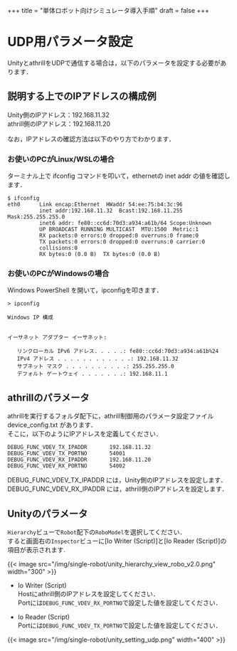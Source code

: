 +++
title = "単体ロボット向けシミュレータ導入手順"
draft = false
+++

# UDP用パラメータ設定

UnityとathrillをUDPで通信する場合は，以下のパラメータを設定する必要があります．

## 説明する上でのIPアドレスの構成例

Unity側のIPアドレス：192.168.11.32  
athrill側のIPアドレス：192.168.11.20

なお，IPアドレスの確認方法は以下のやり方でわかります．

### お使いのPCがLinux/WSLの場合

ターミナル上で ifconfig コマンドを叩いて，ethernetの inet addr の値を確認します．

```
$ ifconfig
eth0      Link encap:Ethernet  HWaddr 54:ee:75:b4:3c:96
          inet addr:192.168.11.32  Bcast:192.168.11.255  Mask:255.255.255.0
          inet6 addr: fe80::cc6d:70d3:a934:a61b/64 Scope:Unknown
          UP BROADCAST RUNNING MULTICAST  MTU:1500  Metric:1
          RX packets:0 errors:0 dropped:0 overruns:0 frame:0
          TX packets:0 errors:0 dropped:0 overruns:0 carrier:0
          collisions:0
          RX bytes:0 (0.0 B)  TX bytes:0 (0.0 B)
```

### お使いのPCがWindowsの場合

Windows PowerShell を開いて，ipconfigを叩きます．

```
> ipconfig

Windows IP 構成


イーサネット アダプター イーサネット:

   リンクローカル IPv6 アドレス. . . . .: fe80::cc6d:70d3:a934:a61b%24
   IPv4 アドレス . . . . . . . . . . . .: 192.168.11.32
   サブネット マスク . . . . . . . . . .: 255.255.255.0
   デフォルト ゲートウェイ . . . . . . .: 192.168.11.1
```

## athrillのパラメータ

athrillを実行するフォルダ配下に，athrill制御用のパラメータ設定ファイル device_config.txt があります．  
そこに，以下のようにIPアドレスを定義してください．

```
DEBUG_FUNC_VDEV_TX_IPADDR       192.168.11.32
DEBUG_FUNC_VDEV_TX_PORTNO   	54001
DEBUG_FUNC_VDEV_RX_IPADDR       192.168.11.20
DEBUG_FUNC_VDEV_RX_PORTNO   	54002
```

DEBUG_FUNC_VDEV_TX_IPADDR には，Unity側のIPアドレスを設定します．  
DEBUG_FUNC_VDEV_RX_IPADDR には，athrill側のIPアドレスを設定します．

## Unityのパラメータ

`Hierarchy`ビューで`Robot`配下の`RoboModel`を選択してください．  
すると画面右の`Inspector`ビューに[Io Writer (Script)]と[Io Reader (Script)]の項目が表示されます. 

{{< image src="/img/single-robot/unity_hierarchy_view_robo_v2.0.png" width="300" >}}

- Io Writer (Script)  
 Hostにathrill側のIPアドレスを設定してください．  
 Portには`DEBUG_FUNC_VDEV_RX_PORTNO`で設定した値を設定してください．

- Io Reader (Script)  
 Portには`DEBUG_FUNC_VDEV_TX_PORTNO`で設定した値を設定してください．
	
{{< image src="/img/single-robot/unity_setting_udp.png" width="400" >}}
